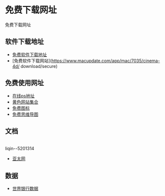 # 免费下载网址
免费下载网址

## 软件下载地址
- [免费软件下载地址](https://prodesigntools.com/adobe-cc-2019-direct-download-links.html)
- [免费软件下载网站](https://www.macupdate.com/app/mac/7035/cinema-4d/ download/secure)

## 免费使用网址
- [在线ps地址](https://www.uupoop.com/ps/)
- [黄色网站集合](https://theporndude.com/zh)
- [免费图标](https://fontello.com/)
- [免费思维导图](https://gitmind.cn/)

## 文档
<br>liqin--5201314<br>

- [亚太网](http://bbcc.ac/forum.php?mod=forumdisplay&fid=68)

## 数据
- [世界银行数据](https://data.worldbank.org.cn/)